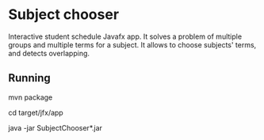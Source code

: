 # Subject chooser

Interactive student schedule Javafx app.
It solves a problem of multiple groups and multiple terms for a subject.
It allows to choose subjects' terms, and detects overlapping.

## Running

mvn package

cd target/jfx/app

java -jar SubjectChooser*.jar
